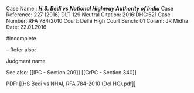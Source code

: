 Case Name : ***H.S. Bedi vs National Highway Authority of India***
Case Reference: 227 (2016) DLT 129
Neutral Citation: 2016:DHC:521
Case Number: RFA 784/2010
Court: Delhi High Court
Bench: 01
Coram: JR Midha
Date: 22.01.2016

#incomplete 

–
Refer also:

Judgment name

See also:
[[IPC - Section 209]] 
[[CrPC - Section 340]]

PDF:
[[HS Bedi vs NHAI, RFA 784-2010 (Del HC).pdf]]